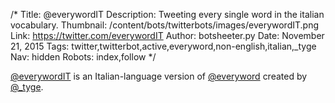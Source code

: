 /*
Title: @everywordIT
Description: Tweeting every single word in the italian vocabulary.
Thumbnail: /content/bots/twitterbots/images/everywordIT.png
Link: https://twitter.com/everywordIT
Author: botsheeter.py
Date: November 21, 2015
Tags: twitter,twitterbot,active,everyword,non-english,italian,_tyge
Nav: hidden
Robots: index,follow
*/

[@everywordIT](https://twitter.com/everywordIT) is an Italian-language version of [@everyword](https://www.botwiki.org/bots/twitterbots/everyword/) created by [@_tyge](https://twitter.com/_tyge).
